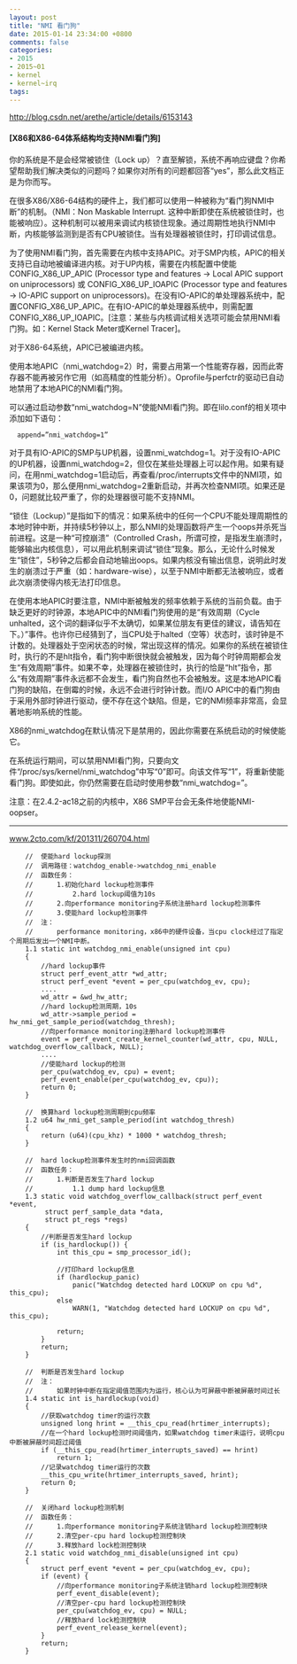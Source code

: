 ```yaml
---
layout: post
title: "NMI 看门狗"
date: 2015-01-14 23:34:00 +0800
comments: false
categories:
- 2015
- 2015~01
- kernel
- kernel~irq
tags:
---
```

http://blog.csdn.net/arethe/article/details/6153143

#### [X86和X86-64体系结构均支持NMI看门狗]
  你的系统是不是会经常被锁住（Lock up）？直至解锁，系统不再响应键盘？你希望帮助我们解决类似的问题吗？如果你对所有的问题都回答“yes”，那么此文档正是为你而写。

  在很多X86/X86-64结构的硬件上，我们都可以使用一种被称为“看门狗NMI中断”的机制。（NMI：Non Maskable Interrupt. 这种中断即使在系统被锁住时，也能被响应）。这种机制可以被用来调试内核锁住现象。通过周期性地执行NMI中断，内核能够监测到是否有CPU被锁住。当有处理器被锁住时，打印调试信息。

  为了使用NMI看门狗，首先需要在内核中支持APIC。对于SMP内核，APIC的相关支持已自动地被编译进内核。对于UP内核，需要在内核配置中使能CONFIG_X86_UP_APIC (Processor type and features -> Local APIC support on uniprocessors) 或 CONFIG_X86_UP_IOAPIC (Processor type and features -> IO-APIC support on uniprocessors)。在没有IO-APIC的单处理器系统中，配置CONFIG_X86_UP_APIC。在有IO-APIC的单处理器系统中，则需配置CONFIG_X86_UP_IOAPIC。[注意：某些与内核调试相关选项可能会禁用NMI看门狗。如：Kernel Stack Meter或Kernel Tracer]。

  对于X86-64系统，APIC已被编进内核。

  使用本地APIC（nmi_watchdog=2）时，需要占用第一个性能寄存器，因而此寄存器不能再被另作它用（如高精度的性能分析）。Oprofile与perfctr的驱动已自动地禁用了本地APIC的NMI看门狗。

  可以通过启动参数“nmi_watchdog=N”使能NMI看门狗。即在lilo.conf的相关项中添加如下语句：
```
  append=”nmi_watchdog=1”
```
  对于具有IO-APIC的SMP与UP机器，设置nmi_watchdog=1。对于没有IO-APIC的UP机器，设置nmi_watchdog=2，但仅在某些处理器上可以起作用。如果有疑问，在用nmi_watchdog=1启动后，再查看/proc/interrupts文件中的NMI项，如果该项为0，那么便用nmi_watchdog=2重新启动，并再次检查NMI项。如果还是0，问题就比较严重了，你的处理器很可能不支持NMI。

  “锁住（Lockup）”是指如下的情况：如果系统中的任何一个CPU不能处理周期性的本地时钟中断，并持续5秒钟以上，那么NMI的处理函数将产生一个oops并杀死当前进程。这是一种“可控崩溃”（Controlled Crash，所谓可控，是指发生崩溃时，能够输出内核信息），可以用此机制来调试“锁住”现象。那么，无论什么时候发生“锁住”，5秒钟之后都会自动地输出oops。如果内核没有输出信息，说明此时发生的崩溃过于严重（如：hardware-wise），以至于NMI中断都无法被响应，或者此次崩溃使得内核无法打印信息。

  在使用本地APIC时要注意，NMI中断被触发的频率依赖于系统的当前负载。由于缺乏更好的时钟源，本地APIC中的NMI看门狗使用的是“有效周期（Cycle unhalted，这个词的翻译似乎不太确切，如果某位朋友有更佳的建议，请告知在下。）”事件。也许你已经猜到了，当CPU处于halted（空等）状态时，该时钟是不计数的。处理器处于空闲状态的时候，常出现这样的情况。如果你的系统在被锁住时，执行的不是hlt指令，看门狗中断很快就会被触发，因为每个时钟周期都会发生“有效周期”事件。如果不幸，处理器在被锁住时，执行的恰是“hlt”指令，那么“有效周期”事件永远都不会发生，看门狗自然也不会被触发。这是本地APIC看门狗的缺陷，在倒霉的时候，永远不会进行时钟计数。而I/O APIC中的看门狗由于采用外部时钟进行驱动，便不存在这个缺陷。但是，它的NMI频率非常高，会显著地影响系统的性能。

  X86的nmi_watchdog在默认情况下是禁用的，因此你需要在系统启动的时候使能它。

  在系统运行期间，可以禁用NMI看门狗，只要向文件“/proc/sys/kernel/nmi_watchdog”中写“0”即可。向该文件写“1”，将重新使能看门狗。即使如此，你仍然需要在启动时使用参数“nmi_watchdog=”。

  注意：在2.4.2-ac18之前的内核中，X86 SMP平台会无条件地使能NMI-oopser。

------------------

www.2cto.com/kf/201311/260704.html
```
	//  使能hard lockup探测
	//  调用路径：watchdog_enable->watchdog_nmi_enable
	//  函数任务：
	//      1.初始化hard lockup检测事件
	//          2.hard lockup阈值为10s
	//      2.向performance monitoring子系统注册hard lockup检测事件
	//      3.使能hard lockup检测事件
	//  注：
	//      performance monitoring，x86中的硬件设备，当cpu clock经过了指定个周期后发出一个NMI中断。
	1.1 static int watchdog_nmi_enable(unsigned int cpu)
	{
		//hard lockup事件
		struct perf_event_attr *wd_attr;
		struct perf_event *event = per_cpu(watchdog_ev, cpu);
		....
		wd_attr = &wd_hw_attr;
		//hard lockup检测周期，10s
		wd_attr->sample_period = hw_nmi_get_sample_period(watchdog_thresh);
		//向performance monitoring注册hard lockup检测事件
		event = perf_event_create_kernel_counter(wd_attr, cpu, NULL, watchdog_overflow_callback, NULL);
		....
		//使能hard lockup的检测
		per_cpu(watchdog_ev, cpu) = event;
		perf_event_enable(per_cpu(watchdog_ev, cpu));
		return 0;
	}
	 
	//  换算hard lockup检测周期到cpu频率
	1.2 u64 hw_nmi_get_sample_period(int watchdog_thresh)
	{
		return (u64)(cpu_khz) * 1000 * watchdog_thresh;
	}
	 
	//  hard lockup检测事件发生时的nmi回调函数
	//  函数任务：
	//      1.判断是否发生了hard lockup
	//          1.1 dump hard lockup信息
	1.3 static void watchdog_overflow_callback(struct perf_event *event,
         struct perf_sample_data *data,
         struct pt_regs *regs)
	{
		//判断是否发生hard lockup
		if (is_hardlockup()) {
		    int this_cpu = smp_processor_id();
	 
		    //打印hard lockup信息
		    if (hardlockup_panic)
		        panic("Watchdog detected hard LOCKUP on cpu %d", this_cpu);
		    else
		        WARN(1, "Watchdog detected hard LOCKUP on cpu %d", this_cpu);
	 
		    return;
		}
		return;
	}
	 
	//  判断是否发生hard lockup
	//  注：
	//      如果时钟中断在指定阈值范围内为运行，核心认为可屏蔽中断被屏蔽时间过长
	1.4 static int is_hardlockup(void)
	{
		//获取watchdog timer的运行次数
		unsigned long hrint = __this_cpu_read(hrtimer_interrupts);
		//在一个hard lockup检测时间阈值内，如果watchdog timer未运行，说明cpu中断被屏蔽时间超过阈值
		if (__this_cpu_read(hrtimer_interrupts_saved) == hrint)
		    return 1;
		//记录watchdog timer运行的次数
		__this_cpu_write(hrtimer_interrupts_saved, hrint);
		return 0;
	}
 
	//  关闭hard lockup检测机制
	//  函数任务：
	//      1.向performance monitoring子系统注销hard lockup检测控制块
	//      2.清空per-cpu hard lockup检测控制块
	//      3.释放hard lock检测控制块
	2.1 static void watchdog_nmi_disable(unsigned int cpu)
	{
		struct perf_event *event = per_cpu(watchdog_ev, cpu);
		if (event) {
		    //向performance monitoring子系统注销hard lockup检测控制块
		    perf_event_disable(event);
		    //清空per-cpu hard lockup检测控制块
		    per_cpu(watchdog_ev, cpu) = NULL;
		    //释放hard lock检测控制块
		    perf_event_release_kernel(event);
		}
		return;
	}
```

